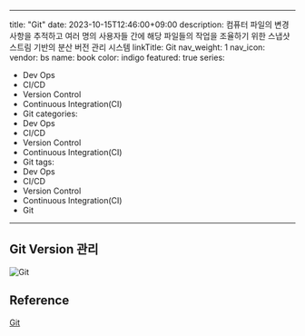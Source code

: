 ***

title: "Git"
date: 2023-10-15T12:46:00+09:00
description: 컴퓨터 파일의 변경사항을 추적하고 여러 명의 사용자들 간에 해당 파일들의 작업을 조율하기 위한 스냅샷 스트림 기반의 분산 버전 관리 시스템
linkTitle: Git
nav\_weight: 1
nav\_icon:
vendor: bs
name: book
color: indigo
featured: true
series:

* Dev Ops
* CI/CD
* Version Control
* Continuous Integration(CI)
* Git
  categories:
* Dev Ops
* CI/CD
* Version Control
* Continuous Integration(CI)
* Git
  tags:
* Dev Ops
* CI/CD
* Version Control
* Continuous Integration(CI)
* Git

***

## Git Version 관리

![Git](git.png#center)

## Reference

[Git](https://git-scm.com/book/ko/v2)
